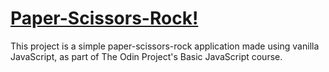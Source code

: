 # [Paper-Scissors-Rock!](https://j-boardman.github.io/paper-scissors-rock/)

This project is a simple paper-scissors-rock application made using vanilla JavaScript, as part of The Odin Project's Basic JavaScript course.
